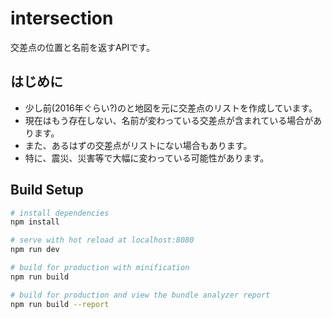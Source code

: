 # intersection

交差点の位置と名前を返すAPIです。

## はじめに

- 少し前(2016年ぐらい?)のと地図を元に交差点のリストを作成しています。
- 現在はもう存在しない、名前が変わっている交差点が含まれている場合があります。
- また、あるはずの交差点がリストにない場合もあります。
- 特に、震災、災害等で大幅に変わっている可能性があります。

## Build Setup

``` bash
# install dependencies
npm install

# serve with hot reload at localhost:8080
npm run dev

# build for production with minification
npm run build

# build for production and view the bundle analyzer report
npm run build --report
```
